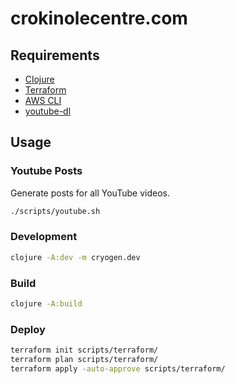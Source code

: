 # crokinolecentre.com

## Requirements

- [Clojure](https://clojure.org/guides/getting_started)
- [Terraform](https://www.terraform.io)
- [AWS CLI](https://aws.amazon.com/cli/)
- [youtube-dl](https://github.com/ytdl-org/youtube-dl/)

## Usage

### Youtube Posts

Generate posts for all YouTube videos.

```sh
./scripts/youtube.sh
```

### Development

```sh
clojure -A:dev -m cryogen.dev
```

### Build

```sh
clojure -A:build
```

### Deploy

```sh
terraform init scripts/terraform/
terraform plan scripts/terraform/
terraform apply -auto-approve scripts/terraform/
```
